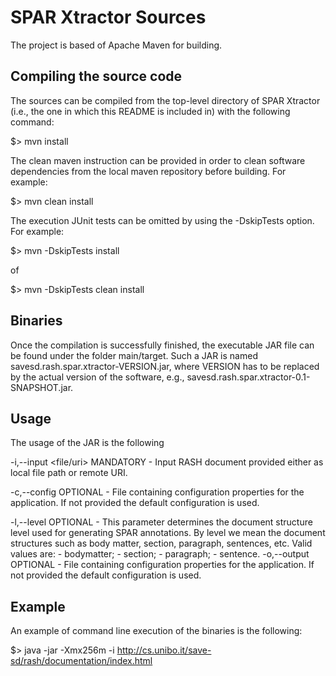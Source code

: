 # SPAR Xtractor Sources

The project is based of Apache Maven for building.

## Compiling the source code
The sources can be compiled from the top-level directory of SPAR Xtractor (i.e., the one in which this README is included in) with the following command:

$> mvn install

The clean maven instruction can be provided in order to clean software dependencies from the local maven repository before building. For example:

$> mvn clean install

The execution JUnit tests can be omitted by using the -DskipTests option. For example:

$> mvn -DskipTests install

of

$> mvn -DskipTests clean install

## Binaries

Once the compilation is successfully finished, the executable JAR file can be found under the folder main/target.
Such a JAR is named savesd.rash.spar.xtractor-VERSION.jar, where VERSION has to be replaced by the actual version of the software, e.g., savesd.rash.spar.xtractor-0.1-SNAPSHOT.jar.


## Usage
The usage of the JAR is the following

 -i,--input <file/uri>    MANDATORY - Input RASH document provided either
                          as local file path or remote URI.

 -c,--config <file>      OPTIONAL - File containing configuration
                         properties for the application. If not provided
                         the default configuration is used.

 -l,--level <string>     OPTIONAL - This parameter determines the document
                         structure level used for generating SPAR
                         annotations. By level we mean the document
                         structures such as body matter, section,
                         paragraph, sentences, etc.
                         Valid values are:
                         - bodymatter;
                         - section;
                         - paragraph;
                         - sentence.
 -o,--output <file>      OPTIONAL - File containing configuration
                         properties for the application. If not provided
                         the default configuration is used.

## Example

An example of command line execution of the binaries is the following:

$> java -jar -Xmx256m -i http://cs.unibo.it/save-sd/rash/documentation/index.html
